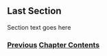 ## Last Section

Section text goes here

<!-- Link lines generated automatically; do not delete -->

### [<ins>Previous</ins>](Markdown%20Usage.md) [<ins>Chapter Contents</ins>](99.%20Chapter%20Template.md)
